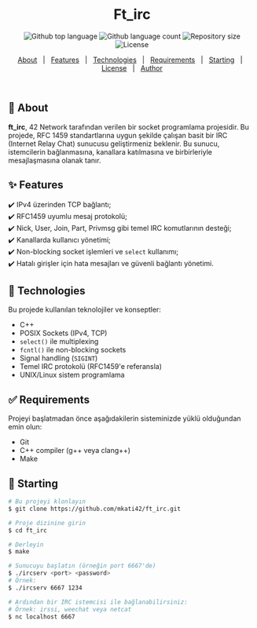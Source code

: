 <h1 align="center">Ft_irc</h1>

<p align="center">
  <img alt="Github top language" src="https://img.shields.io/github/languages/top/mkati42/ft_irc?color=56BEB8">
  <img alt="Github language count" src="https://img.shields.io/github/languages/count/mkati42/ft_irc?color=56BEB8">
  <img alt="Repository size" src="https://img.shields.io/github/repo-size/mkati42/ft_irc?color=56BEB8">
  <img alt="License" src="https://img.shields.io/github/license/mkati42/ft_irc?color=56BEB8">
</p>

<p align="center">
  <a href="#dart-about">About</a> &#xa0; | &#xa0; 
  <a href="#sparkles-features">Features</a> &#xa0; | &#xa0;
  <a href="#rocket-technologies">Technologies</a> &#xa0; | &#xa0;
  <a href="#white_check_mark-requirements">Requirements</a> &#xa0; | &#xa0;
  <a href="#checkered_flag-starting">Starting</a> &#xa0; | &#xa0;
  <a href="#memo-license">License</a> &#xa0; | &#xa0;
  <a href="https://github.com/mkati42" target="_blank">Author</a>
</p>

<br>

## :dart: About ##

**ft_irc**, 42 Network tarafından verilen bir socket programlama projesidir. Bu projede, RFC 1459 standartlarına uygun şekilde çalışan basit bir IRC (Internet Relay Chat) sunucusu geliştirmeniz beklenir. Bu sunucu, istemcilerin bağlanmasına, kanallara katılmasına ve birbirleriyle mesajlaşmasına olanak tanır.

## :sparkles: Features ##

:heavy_check_mark: IPv4 üzerinden TCP bağlantı;\
:heavy_check_mark: RFC1459 uyumlu mesaj protokolü;\
:heavy_check_mark: Nick, User, Join, Part, Privmsg gibi temel IRC komutlarının desteği;\
:heavy_check_mark: Kanallarda kullanıcı yönetimi;\
:heavy_check_mark: Non-blocking socket işlemleri ve `select` kullanımı;\
:heavy_check_mark: Hatalı girişler için hata mesajları ve güvenli bağlantı yönetimi.

## :rocket: Technologies ##

Bu projede kullanılan teknolojiler ve konseptler:

- C++
- POSIX Sockets (IPv4, TCP)
- `select()` ile multiplexing
- `fcntl()` ile non-blocking sockets
- Signal handling (`SIGINT`)
- Temel IRC protokolü (RFC1459'e referansla)
- UNIX/Linux sistem programlama

## :white_check_mark: Requirements ##

Projeyi başlatmadan önce aşağıdakilerin sisteminizde yüklü olduğundan emin olun:

- Git
- C++ compiler (g++ veya clang++)
- Make

## :checkered_flag: Starting ##

```bash
# Bu projeyi klonlayın
$ git clone https://github.com/mkati42/ft_irc.git

# Proje dizinine girin
$ cd ft_irc

# Derleyin
$ make

# Sunucuyu başlatın (örneğin port 6667'de)
$ ./ircserv <port> <password>
# Örnek:
$ ./ircserv 6667 1234

# Ardından bir IRC istemcisi ile bağlanabilirsiniz:
# Örnek: irssi, weechat veya netcat
$ nc localhost 6667
